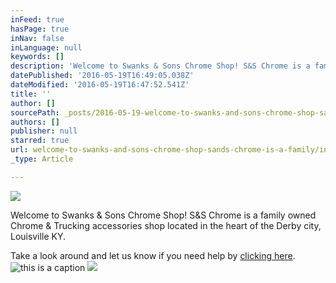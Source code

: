 ```yaml
---
inFeed: true
hasPage: true
inNav: false
inLanguage: null
keywords: []
description: 'Welcome to Swanks & Sons Chrome Shop! S&S Chrome is a family owned Chrome & Trucking accessories shop located in the heart of the Derby city, Louisville KY.'
datePublished: '2016-05-19T16:49:05.038Z'
dateModified: '2016-05-19T16:47:52.541Z'
title: ''
author: []
sourcePath: _posts/2016-05-19-welcome-to-swanks-and-sons-chrome-shop-sands-chrome-is-a-family.md
authors: []
publisher: null
starred: true
url: welcome-to-swanks-and-sons-chrome-shop-sands-chrome-is-a-family/index.html
_type: Article

---
```

![](https://the-grid-user-content.s3-us-west-2.amazonaws.com/e3df2de6-c43e-40a8-91d4-da2b2ce299b0.jpg)

Welcome to Swanks & Sons Chrome Shop! S&S Chrome is a family owned Chrome & Trucking accessories shop located in the heart of the Derby city, Louisville KY.

Take a look around and let us know if you need help by [clicking here][0].
![this is a caption](https://the-grid-user-content.s3-us-west-2.amazonaws.com/a986ff7d-ab5b-474f-8e11-652e8cb6bf08.jpg)
![](https://the-grid-user-content.s3-us-west-2.amazonaws.com/2a6fb603-b9f6-4686-b0d8-5506afe03d41.jpg)

[0]: contact@SandS.com
